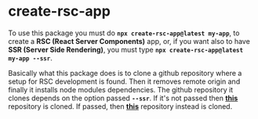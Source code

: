 # create-rsc-app

To use this package you must do **`npx create-rsc-app@latest my-app`**, to create a **RSC (React Server Components)** app, or, if you want also to have **SSR (Server Side Rendering)**, you must type **`npx create-rsc-app@latest my-app --ssr`**.

Basically what this package does is to clone a github repository where a setup for RSC development is found. Then it removes remote origin and finally it installs node modules dependencies. The github repository it clones depends on the option passed **`--ssr`**. If it's not passed then **[this](https://github.com/roggc/rsc)** repository is cloned. If passed, then **[this](https://github.com/roggc/rsc-ssr)** repository instead is cloned.
